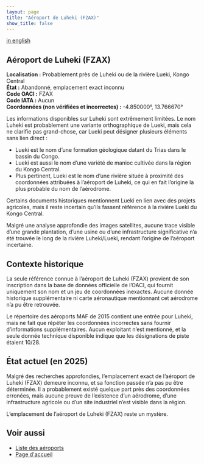 ```yaml
---
layout: page
title: "Aéroport de Luheki (FZAX)"
show_title: false
---
```


[in english](../../airports/luhekifzax/luheki.md)

## Aéroport de Luheki (FZAX)

**Localisation :** Probablement près de Luheki ou de la rivière Lueki, Kongo Central  
**État :** Abandonné, emplacement exact inconnu  
**Code OACI :** FZAX  
**Code IATA :** Aucun  
**Coordonnées (non vérifiées et incorrectes) :** -4.850000°, 13.766670°  

Les informations disponibles sur Luheki sont extrêmement limitées. Le nom Luheki est probablement une variante orthographique de Lueki, mais cela ne clarifie pas grand-chose, car Lueki peut désigner plusieurs éléments sans lien direct :  

- Lueki est le nom d’une formation géologique datant du Trias dans le bassin du Congo.  
- Lueki est aussi le nom d’une variété de manioc cultivée dans la région du Kongo Central.  
- Plus pertinent, Lueki est le nom d’une rivière située à proximité des coordonnées attribuées à l’aéroport de Luheki, ce qui en fait l’origine la plus probable du nom de l’aérodrome.  

Certains documents historiques mentionnent Lueki en lien avec des projets agricoles, mais il reste incertain qu’ils fassent référence à la rivière Lueki du Kongo Central.  

Malgré une analyse approfondie des images satellites, aucune trace visible d’une grande plantation, d’une usine ou d’une infrastructure significative n’a été trouvée le long de la rivière Luheki/Lueki, rendant l’origine de l’aéroport incertaine.  

## Contexte historique  

La seule référence connue à l’aéroport de Luheki (FZAX) provient de son inscription dans la base de données officielle de l’OACI, qui fournit uniquement son nom et un jeu de coordonnées inexactes. Aucune donnée historique supplémentaire ni carte aéronautique mentionnant cet aérodrome n’a pu être retrouvée.  

Le répertoire des aéroports MAF de 2015 contient une entrée pour Luheki, mais ne fait que répéter les coordonnées incorrectes sans fournir d’informations supplémentaires. Aucun exploitant n’est mentionné, et la seule donnée technique disponible indique que les désignations de piste étaient 10/28.  

## État actuel (en 2025)  

Malgré des recherches approfondies, l’emplacement exact de l’aéroport de Luheki (FZAX) demeure inconnu, et sa fonction passée n’a pas pu être déterminée. Il a probablement existé quelque part près des coordonnées erronées, mais aucune preuve de l’existence d’un aérodrome, d’une infrastructure agricole ou d’un site industriel n’est visible dans la région.  

L’emplacement de l’aéroport de Luheki (FZAX) reste un mystère.  

## Voir aussi  

- [Liste des aéroports](../../list_fr.md)  
- [Page d'accueil](../../index_fr.md)
